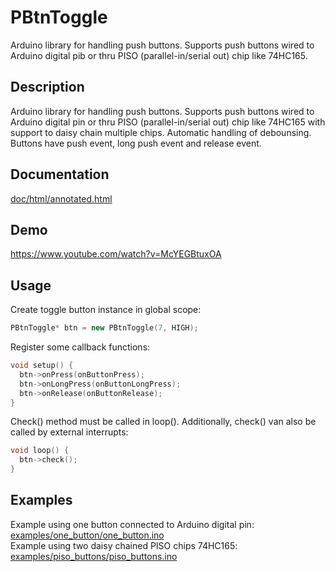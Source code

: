 # PBtnToggle
Arduino library for handling push buttons. Supports push buttons wired to Arduino digital pib or thru PISO (parallel-in/serial out) chip like 74HC165.

## Description
Arduino library for handling push buttons. Supports push buttons wired to Arduino digital pin or thru PISO (parallel-in/serial out) chip like 74HC165 with support to daisy chain multiple chips. Automatic handling of debounsing. Buttons have push event, long push event and release event.

## Documentation
[doc/html/annotated.html](https://htmlpreview.github.io/?https://raw.githubusercontent.com/petslane/PBtnToggle/master/doc/html/annotated.html)

## Demo
https://www.youtube.com/watch?v=McYEGBtuxOA

## Usage
Create toggle button instance in global scope:
```c++
PBtnToggle* btn = new PBtnToggle(7, HIGH);
```
Register some callback functions:
```c++
void setup() {
  btn->onPress(onButtonPress);
  btn->onLongPress(onButtonLongPress);
  btn->onRelease(onButtonRelease);
}
```
Check() method must be called in loop(). Additionally, check() van also be called by external interrupts:
```c++
void loop() {
  btn->check();
}
```
## Examples
Example using one button connected to Arduino digital pin: [examples/one_button/one_button.ino](https://github.com/petslane/PBtnToggle/blob/master/examples/one_button/one_button.ino)<br />
Example using two daisy chained PISO chips 74HC165: [examples/piso_buttons/piso_buttons.ino](https://github.com/petslane/PBtnToggle/blob/master/examples/piso_buttons/piso_buttons.ino)
